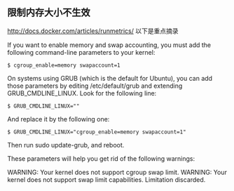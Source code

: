 ## 限制内存大小不生效
http://docs.docker.com/articles/runmetrics/
以下是重点摘录

If you want to enable memory and swap accounting, you must add the following command-line parameters to your kernel:
```
$ cgroup_enable=memory swapaccount=1
```
On systems using GRUB (which is the default for Ubuntu), you can add those parameters by editing /etc/default/grub and extending GRUB_CMDLINE_LINUX. Look for the following line:
```
$ GRUB_CMDLINE_LINUX=""
```
And replace it by the following one:
```
$ GRUB_CMDLINE_LINUX="cgroup_enable=memory swapaccount=1"
```
Then run sudo update-grub, and reboot.

These parameters will help you get rid of the following warnings:

WARNING: Your kernel does not support cgroup swap limit.
WARNING: Your kernel does not support swap limit capabilities. Limitation discarded.